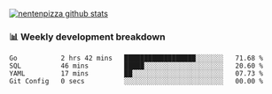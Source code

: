 [![nentenpizza github stats](https://github-readme-stats.vercel.app/api?username=nentenpizza&count_private=true)](https://github.com/anuraghazra/github-readme-stats)

### 📊 Weekly development breakdown
<!--START_SECTION:waka-->

```text
Go           2 hrs 42 mins   ██████████████████░░░░░░░   71.68 %
SQL          46 mins         █████░░░░░░░░░░░░░░░░░░░░   20.60 %
YAML         17 mins         ██░░░░░░░░░░░░░░░░░░░░░░░   07.73 %
Git Config   0 secs          ░░░░░░░░░░░░░░░░░░░░░░░░░   00.00 %
```

<!--END_SECTION:waka-->

